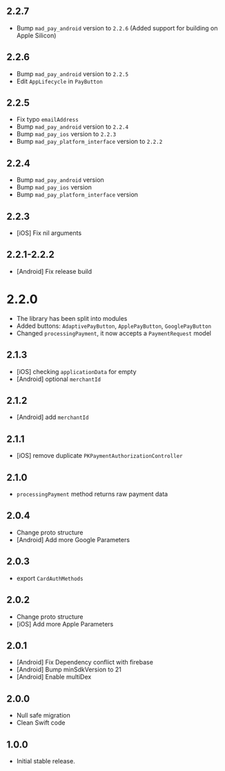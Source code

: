 ## 2.2.7

* Bump `mad_pay_android` version to `2.2.6` (Added support for building on Apple Silicon)

## 2.2.6

* Bump `mad_pay_android` version to `2.2.5`
* Edit `AppLifecycle` in `PayButton`

## 2.2.5

* Fix typo `emailAddress`
* Bump `mad_pay_android` version to `2.2.4`
* Bump `mad_pay_ios` version to `2.2.3`
* Bump `mad_pay_platform_interface` version to `2.2.2`

## 2.2.4

* Bump `mad_pay_android` version
* Bump `mad_pay_ios` version
* Bump `mad_pay_platform_interface` version

## 2.2.3

* [iOS] Fix nil arguments

## 2.2.1-2.2.2

* [Android] Fix release build

# 2.2.0

* The library has been split into modules
* Added buttons: `AdaptivePayButton`, `ApplePayButton`, `GooglePayButton`
* Changed `processingPayment`, it now accepts a `PaymentRequest` model

## 2.1.3

* [iOS] checking `applicationData` for empty
* [Android] optional `merchantId`

## 2.1.2

* [Android] add `merchantId`

## 2.1.1

* [iOS] remove duplicate `PKPaymentAuthorizationController`

## 2.1.0

* `processingPayment` method returns raw payment data

## 2.0.4

* Change proto structure
* [Android] Add more Google Parameters

## 2.0.3

* export `CardAuthMethods`

## 2.0.2

* Change proto structure
* [iOS] Add more Apple Parameters

## 2.0.1

* [Android] Fix Dependency conflict with firebase
* [Android] Bump minSdkVersion to 21
* [Android] Enable multiDex

## 2.0.0

* Null safe migration
* Clean Swift code

## 1.0.0

* Initial stable release.
